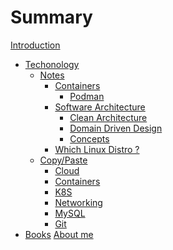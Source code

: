 # Summary

[Introduction](README.md)

- [Techonology](tech/README.md)
  - [Notes](tech/concepts/README.md)
    - [Containers](tech/containers/README.md)
      - [Podman](tech/containers/podman.md)
    - [Software Architecture](tech/concepts/README.md)
      - [Clean Architecture](tech/concepts/clean-arch.md)
      - [Domain Driven Design](tech/concepts/ddd.md)
      - [Concepts](tech/concepts/software-arch.md)
    - [Which Linux Distro ?](tech/concepts/linux/which-distro.md)
    <!--- [Interesting Links](tech/concepts/links.md)-->
  - [Copy/Paste](tech/copy-paste/README.md)
    - [Cloud](tech/copy-paste/cloud/oneliners.md)
    - [Containers](tech/copy-paste/containers/oneliners.md)
    - [K8S](tech/copy-paste/cloud/k8s.md)
    - [Networking](tech/copy-paste/networking/oneliners.md)
    - [MySQL](tech/copy-paste/databases/mysql.md)
    - [Git](tech/copy-paste/git/git.md)
- [Books](tech/README.md)
[About me]()
